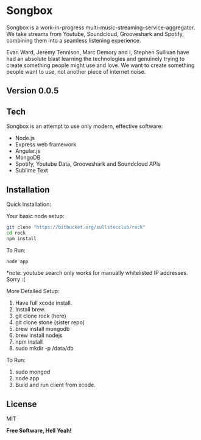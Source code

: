 Songbox
=========

Songbox is a work-in-progress multi-music-streaming-service-aggregator. We take streams from Youtube, Soundcloud, Grooveshark and Spotify, combining them into a seamless listening experience.

Evan Ward, Jeremy Tennison, Marc Demory and I, Stephen Sullivan have had an absolute blast learning the technologies and genuinely trying to create something people might use and love. We want to create something people want to use, not another piece of internet noise.

Version 0.0.5
----



Tech
-----------

Songbox is an attempt to use only modern, effective software:

* Node.js
* Express web framework
* Angular.js
* MongoDB
* Spotify, Youtube Data, Grooveshark and Soundcloud APIs
* Sublime Text

Installation
--------------

Quick Installation:

Your basic node setup:

```sh
git clone "https://bitbucket.org/sullstecclub/rock"
cd rock
npm install
```

To Run:

```sh
node app
```
*note: youtube  search only works for manually whitelisted IP addresses. Sorry :(

More Detailed Setup:

1. Have full xcode install.
2. Install brew.
3. git clone rock (here)
4. git clone stone (sister repo)
5. brew install mongodb
6. brew install nodejs
7. npm install
8. sudo mkdir -p /data/db

To Run:

1. sudo mongod
2. node app
3. Build and run client from xcode.

License
----

MIT


**Free Software, Hell Yeah!**
